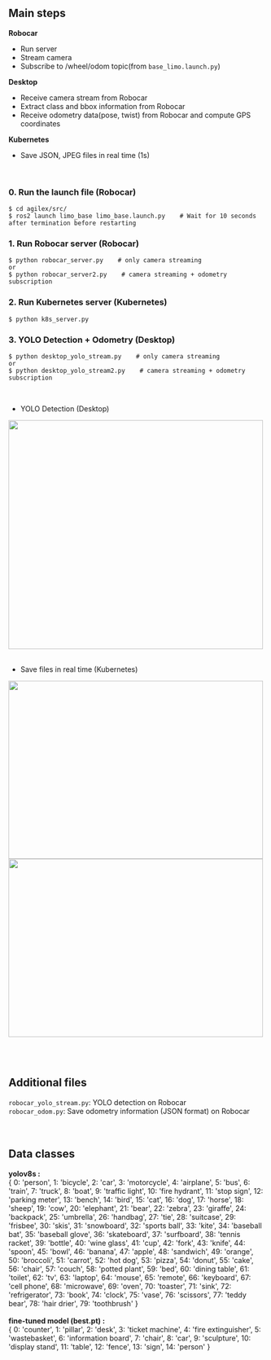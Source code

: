 ## Main steps
**Robocar**<br/>
- Run server<br/>
- Stream camera<br/>
- Subscribe to /wheel/odom topic(from ```base_limo.launch.py```)<br/>

**Desktop**<br/>
- Receive camera stream from Robocar<br/>
- Extract class and bbox information from Robocar<br/>
- Receive odometry data(pose, twist) from Robocar and compute GPS coordinates<br/>


**Kubernetes**<br/>
- Save JSON, JPEG files in real time (1s)<br/>
<br/>

### 0. Run the launch file (Robocar)
```
$ cd agilex/src/
$ ros2 launch limo_base limo_base.launch.py    # Wait for 10 seconds after termination before restarting
```

### 1. Run Robocar server (Robocar)
```
$ python robocar_server.py    # only camera streaming
or
$ python robocar_server2.py    # camera streaming + odometry subscription
```

### 2. Run Kubernetes server (Kubernetes)
```
$ python k8s_server.py
```

### 3. YOLO Detection + Odometry (Desktop)
```
$ python desktop_yolo_stream.py    # only camera streaming
or
$ python desktop_yolo_stream2.py    # camera streaming + odometry subscription
```
<br/>

- YOLO Detection (Desktop)<br/>
<img src="https://github.com/user-attachments/assets/cfd2f5f8-caf9-4f42-a71e-4700724dfdeb" width="500" height="450"/>
</br></br>

- Save files in real time (Kubernetes)</br>
<img src="https://github.com/user-attachments/assets/1af6d34e-9590-4214-96c4-a6921b0f2eea" width="500" height="350"/>
<img src="https://github.com/user-attachments/assets/9a6a7beb-29b9-4d06-8f85-fc2fe75a017a" width="500" height="350"/>

<br/><br/>

## Additional files
```robocar_yolo_stream.py```: YOLO detection on Robocar</br>
```robocar_odom.py```: Save odometry information (JSON format) on Robocar</br>
</br><br/>

## Data classes
**yolov8s :**<br/>
{ 0: 'person',
 1: 'bicycle',
 2: 'car',
 3: 'motorcycle',
 4: 'airplane',
 5: 'bus',
 6: 'train',
 7: 'truck',
 8: 'boat',
 9: 'traffic light',
 10: 'fire hydrant',
 11: 'stop sign',
 12: 'parking meter',
 13: 'bench',
 14: 'bird',
 15: 'cat',
 16: 'dog',
 17: 'horse',
 18: 'sheep',
 19: 'cow',
 20: 'elephant',
 21: 'bear',
 22: 'zebra',
 23: 'giraffe',
 24: 'backpack',
 25: 'umbrella',
 26: 'handbag',
 27: 'tie',
 28: 'suitcase',
 29: 'frisbee',
 30: 'skis',
 31: 'snowboard',
 32: 'sports ball',
 33: 'kite',
 34: 'baseball bat',
 35: 'baseball glove',
 36: 'skateboard',
 37: 'surfboard',
 38: 'tennis racket',
 39: 'bottle',
 40: 'wine glass',
 41: 'cup',
 42: 'fork',
 43: 'knife',
 44: 'spoon',
 45: 'bowl',
 46: 'banana',
 47: 'apple',
 48: 'sandwich',
 49: 'orange',
 50: 'broccoli',
 51: 'carrot',
 52: 'hot dog',
 53: 'pizza',
 54: 'donut',
 55: 'cake',
 56: 'chair',
 57: 'couch',
 58: 'potted plant',
 59: 'bed',
 60: 'dining table',
 61: 'toilet',
 62: 'tv',
 63: 'laptop',
 64: 'mouse',
 65: 'remote',
 66: 'keyboard',
 67: 'cell phone',
 68: 'microwave',
 69: 'oven',
 70: 'toaster',
 71: 'sink',
 72: 'refrigerator',
 73: 'book',
 74: 'clock',
 75: 'vase',
 76: 'scissors',
 77: 'teddy bear',
 78: 'hair drier',
 79: 'toothbrush'
 }
 <br/><br/>
 **fine-tuned model (best.pt) :**<br/>
{ 0: 'counter',
 1: 'pillar',
 2: 'desk',
 3: 'ticket machine',
 4: 'fire extinguisher',
 5: 'wastebasket',
 6: 'information board',
 7: 'chair',
 8: 'car',
 9: 'sculpture',
 10: 'display stand',
 11: 'table',
 12: 'fence',
 13: 'sign',
 14: 'person'
 }
 
